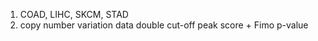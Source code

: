 1. COAD, LIHC, SKCM, STAD
2. copy number variation data
double cut-off peak score + Fimo p-value
<!--stackedit_data:
eyJoaXN0b3J5IjpbLTY3NzQ0MTM0NSwtNjkxNjkxNDkwLC02Nz
c0NDEzNDUsMTk1NzA0NDQ4Myw4Mzg5NDMyNjFdfQ==
-->